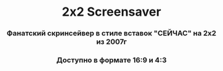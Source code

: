 <h1 align="center">2x2 Screensaver

<h3 align="center">Фанатский скринсейвер в стиле вставок "СЕЙЧАС" на 2х2 из 2007г</h3>
<h3 align="center">Доступно в формате 16:9 и 4:3</h3>
